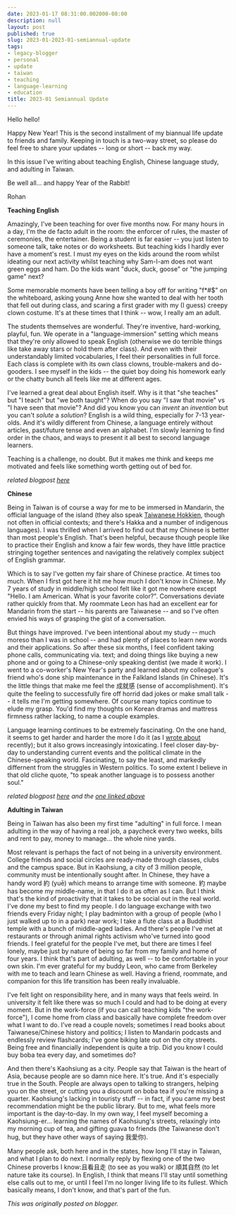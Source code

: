 ```yaml
---
date: 2023-01-17 08:31:00.002000-08:00
description: null
layout: post
published: true
slug: 2023-01-2023-01-semiannual-update
tags:
- legacy-blogger
- personal
- update
- taiwan
- teaching
- language-learning
- education
title: 2023-01 Semiannual Update
---
```



Hello hello!

Happy New Year! This is the second installment of my biannual life update to friends and family. Keeping in touch is a two-way street, so please do feel free to share your updates -- long or short -- back my way.

In this issue I've writing about teaching English, Chinese language study, and adulting in Taiwan.

Be well all... and happy Year of the Rabbit!

Rohan

**Teaching English**

Amazingly, I've been teaching for over five months now. For many hours in a day, I'm the de facto adult in the room: the enforcer of rules, the master of ceremonies, the entertainer. Being a student is far easier -- you just listen to someone talk, take notes or do worksheets. But teaching kids I hardly ever have a moment's rest. I must my eyes on the kids around the room whilst ideating our next activity whilst teaching why Sam-I-am does not want green eggs and ham. Do the kids want "duck, duck, goose" or "the jumping game" next?  


Some memorable moments have been telling a boy off for writing "f\*#$" on the whiteboard, asking young Anne how she wanted to deal with her tooth that fell out during class, and scaring a first grader with my (I guess) creepy clown costume. It's at these times that I think -- wow, I really am an adult.  


The students themselves are wonderful. They're inventive,
hard-working, playful, fun. We operate in a "language-immersion" setting
which means that they're only allowed to speak English (otherwise we do
terrible things like take away stars or hold them after class). And
even with their understandably limited vocabularies, I feel their
personalities in full force. Each class is complete with its own class clowns, trouble-makers and do-gooders. I see myself in the kids -- the quiet boy doing his homework early or the chatty bunch all feels like me at different ages.  


I've learned a great deal about English itself. Why is it that "she teaches" but "I teach" but "we both taught"? When do you say "I saw that movie" vs "I have seen that movie"? And did you know you can *invent* an *invention* but you can't *solute* a *solution*? English is a wild thing, especially for 7-13 year-olds. And it's wildly different from Chinese, a language entirely without articles, past/future tense and even an alphabet. I'm slowly learning to find order in the chaos, and ways to present it all best to second language learners.

Teaching is a challenge, no doubt. But it makes me think and keeps me motivated and feels like something worth getting out of bed for.

*related blogpost [here](https://www.rohanprasad.org/2022/08/one-month-later-in-taiwan.html)*   


**Chinese**

Being in Taiwan is of course a way for me to be immersed in Mandarin, the official language of the island (they also speak [Taiwanese Hokkien](https://en.wikipedia.org/wiki/Taiwanese_Hokkien), though not often in official contexts; and there's Hakka and a number of indigenous languages). I was thrilled when I arrived to find out that my Chinese is better than most people's English. That's been helpful, because though people like to practice their English and know a fair few words, they have little practice stringing together sentences and navigating the relatively complex subject of English grammar.

Which is to say I've gotten my fair share of Chinese practice. At times too much. When I first got here it hit me how much I don't know in Chinese. My 7 years of study in middle/high school felt like it got me nowhere except "Hello. I am American. What is your favorite color?". Conversations deviate rather quickly from that. My roommate Leon has had an excellent ear for Mandarin from the start -- his parents are Taiwanese -- and so I've often envied his ways of grasping the gist of a conversation.  


But things have improved. I've been intentional about my study -- much moreso than I was in school
-- and had plenty of places to learn new words and their applications. So after these six months, I feel confident taking phone calls, communicating via. text; and doing things like buying a new phone and or going to a Chinese-only speaking dentist (we made it work). I went to a co-worker's New Year's party and learned about my colleague's friend who's done ship maintenance in the Falkland Islands (in Chinese). It's the little things that make me feel the 成就感 (sense of accomplishment). It's quite the feeling to successfully fire off horrid dad jokes or make small talk -- it tells me I'm getting somewhere. Of course many topics continue to elude my grasp. You'd find my thoughts on Korean dramas and mattress firmness rather lacking, to name a couple examples.   


Language learning continues to be extremely fascinating. On the one hand, it seems to get harder and harder the more I do it (as I [wrote about](https://www.rohanprasad.org/2023/01/swimming-with-fishes-or-my-english-is.html) recently); but it also grows increasingly intoxicating. I feel closer day-by-day to understanding current events and the political climate in the Chinese-speaking world. Fascinating, to say the least, and markedly differnent from the struggles in Western politics. To some extent I believe in that old cliche quote, "to speak another language is to possess another soul."  


*related blogpost [here](https://www.rohanprasad.org/2022/11/language-learning-just-two-cents.html) and the [one linked above](https://www.rohanprasad.org/2023/01/swimming-with-fishes-or-my-english-is.html)*  


**Adulting in Taiwan**

Being in Taiwan has also been my first time "adulting" in full force. I mean adulting in the way of having a real job, a paycheck every two weeks, bills and rent to pay, money to manage... the whole nine yards.

Most relevant is perhaps the fact of not being in a university environment. College friends and social circles are ready-made through classes, clubs and the campus space. But in Kaohsiung, a city of 3 million people, community must be intentionally sought after. In Chinese, they have a handy word 約 (yuē) which means to arrange time with someone. 約 maybe has become my middle-name, in that I do it as often as I can. But I think that's the kind of proactivity that it takes to be social out in the real world. I've done my best to find my people. I do language exchange with two friends every Friday night; I play badminton with a group of people (who I just walked up to in a park) near work; I take a flute class at a Buddhist temple with a bunch of middle-aged ladies. And there's people I've met at restaurants or through animal rights activism who've turned into good friends. I feel grateful for the people I've met, but there are times I feel lonely, maybe just by nature of being so far from my family and home of four years. I think that's part of adulting, as well -- to be comfortable in your own skin. I'm ever grateful for my buddy Leon, who came from Berkeley with me to teach and learn Chinese as well. Having a friend, roommate, and companion for this life transition has been really invaluable.

I've felt light on responsibility here, and in many ways that feels weird. In university it felt like there was so much I could and had to be doing at every moment. But in the work-force (if you can call teaching kids "the work-force"), I come home from class and basically have complete freedom over what I want to do. I've read a couple novels; sometimes I read books about Taiwanese/Chinese history and politics; I listen to Mandarin podcasts and endlessly review flashcards; I've gone biking late out on the city streets. Being free and financially independent is quite a trip. Did you know I could buy boba tea every day, and sometimes do?   


And then there's Kaohsiung as a city. People say that Taiwan is the heart of Asia, because people are so damn nice here. It's true. And it's especially true in the South. People are always open to talking to strangers, helping you on the street, or cutting you a discount on boba tea if you're missing a quarter. Kaohsiung's lacking in touristy stuff -- in fact, if you came my best recommendation might be the public library. But to me, what feels more important is the day-to-day. In my own way, I feel myself becoming a Kaohsiung-er... learning the names of Kaohsiung's streets, relaxingly into my morning cup of tea, and gifting guava to friends (the Taiwanese don't hug, but they have other ways of saying 我愛你).   


Many people ask, both here and in the states, how long I'll stay in Taiwan, and what I plan to do next. I normally reply by flexing one of the two Chinese proverbs I know:且看且走 (to see as you walk) or 順其自然 (to let nature take its course). In English, I think that means I'll stay until something else calls out to me, or until I feel I'm no longer living life to its fullest. Which basically means, I don't know, and that's part of the fun.

*This was originally posted on blogger.*
